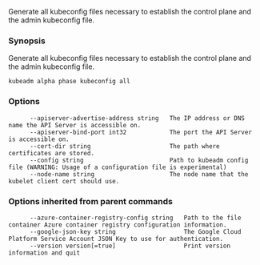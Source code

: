 
Generate all kubeconfig files necessary to establish the control plane and the admin kubeconfig file.

### Synopsis


Generate all kubeconfig files necessary to establish the control plane and the admin kubeconfig file.

```
kubeadm alpha phase kubeconfig all
```

### Options

```
      --apiserver-advertise-address string   The IP address or DNS name the API Server is accessible on.
      --apiserver-bind-port int32            The port the API Server is accessible on.
      --cert-dir string                      The path where certificates are stored.
      --config string                        Path to kubeadm config file (WARNING: Usage of a configuration file is experimental)
      --node-name string                     The node name that the kubelet client cert should use.
```

### Options inherited from parent commands

```
      --azure-container-registry-config string   Path to the file container Azure container registry configuration information.
      --google-json-key string                   The Google Cloud Platform Service Account JSON Key to use for authentication.
      --version version[=true]                   Print version information and quit
```
